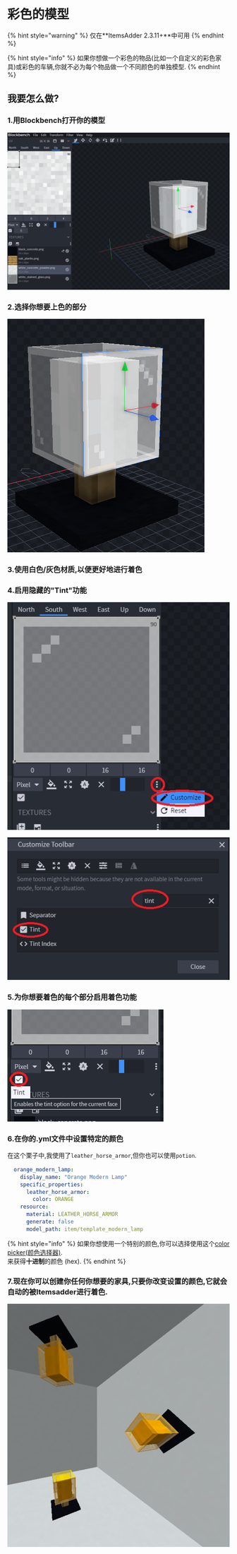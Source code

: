 # 彩色的模型

{% hint style="warning" %}
仅在**ItemsAdder 2.3.11+**中可用
{% endhint %}

{% hint style="info" %}
如果你想做一个彩色的物品\(比如一个自定义的彩色家具\)或彩色的车辆,你就不必为每个物品做一个不同颜色的单独模型.
{% endhint %}

## 我要怎么做?

### 1.用Blockbench打开你的模型

![](../../../.gitbook/assets/immagine%20%2890%29.png)

### 2.选择你想要上色的部分

![](../../../.gitbook/assets/immagine%20%2870%29.png)

### 3.使用白色/灰色材质,以便更好地进行着色

### 4.启用隐藏的"Tint"功能

![](../../../.gitbook/assets/immagine%20%2864%29.png)

![](../../../.gitbook/assets/immagine%20%2856%29.png)

### 5.为你想要着色的每个部分启用着色功能

![](../../../.gitbook/assets/immagine%20%2881%29.png)

### 6.在你的.yml文件中设置特定的颜色

在这个栗子中,我使用了`leather_horse_armor`,但你也可以使用`potion`.

```yaml
  orange_modern_lamp:
    display_name: "Orange Modern Lamp"
    specific_properties:
      leather_horse_armor:
        color: ORANGE
    resource:
      material: LEATHER_HORSE_ARMOR
      generate: false
      model_path: item/template_modern_lamp
```

{% hint style="info" %}
如果你想使用一个特别的颜色,你可以选择使用这个[color picker\(颜色选择器\)](https://www.mathsisfun.com/hexadecimal-decimal-colors.html).  
来获得**十进制**的颜色 \(hex\).
{% endhint %}

### 7.现在你可以创建你任何你想要的家具,只要你改变设置的颜色,它就会自动的被Itemsadder进行着色.

![](../../../.gitbook/assets/immagine%20%2892%29.png)

